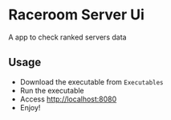 # Raceroom Server Ui

A app to check ranked servers data

## Usage

+ Download the executable from `Executables`
+ Run the executable
+ Access [http://localhost:8080](http://localhost:8080)
+ Enjoy! 
